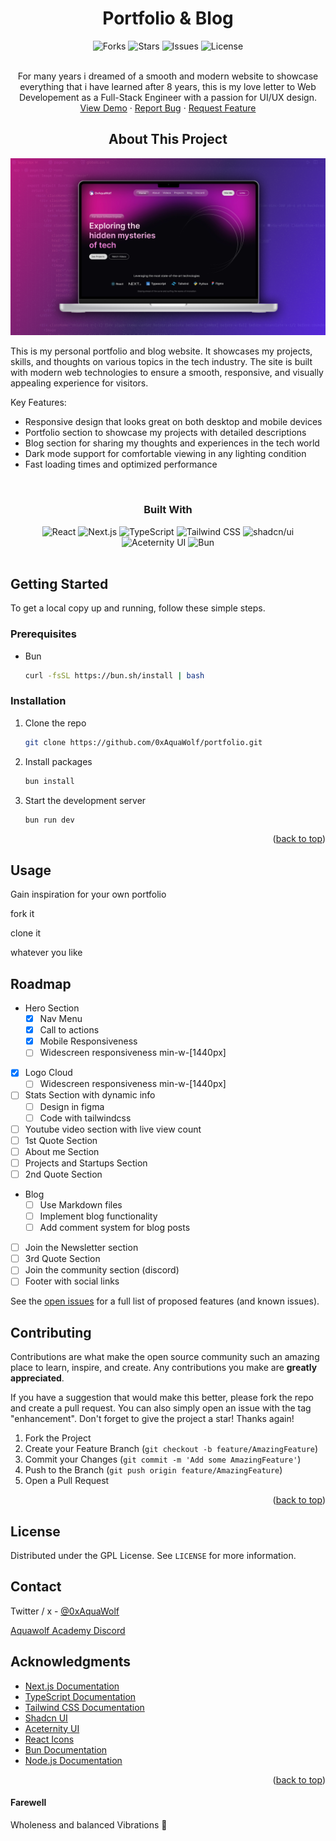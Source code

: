 <h1 align="center">Portfolio & Blog</h3>

<a name="readme-top"></a>

<!-- PROJECT SHIELDS -->
<div align="center">
<!-- PROJECT SHIELDS -->
<img src="https://img.shields.io/github/forks/0xAquaWolf/portfolio.svg?style=for-the-badge" alt="Forks">
<img src="https://img.shields.io/github/stars/0xAquaWolf/portfolio.svg?style=for-the-badge" alt="Stars">
<img src="https://img.shields.io/github/issues/0xAquaWolf/portfolio.svg?style=for-the-badge" alt="Issues">
<img src="https://img.shields.io/github/license/0xAquaWolf/portfolio.svg?style=for-the-badge" alt="License">

</div>

<!-- PROJECT LOGO -->
<br />
<div align="center">

  <p align="center">
  For many years i dreamed of a smooth and modern website to showcase everything that i have learned after 8 years, this is my love letter to Web Developement as a Full-Stack Engineer with a passion for UI/UX design.
    <br />
    <a href="https://0xAquaWolf.com">View Demo</a>
    ·
    <a href="https://github.com/0xAquaWolf/portfolio/issues">Report Bug</a>
    ·
    <a href="https://github.com/0xAquaWolf/portfolio/issues">Request Feature</a>
  </p>
</div>

<!-- TABLE OF CONTENTS -->
<!-- <details>
  <summary>Table of Contents</summary>
  <ol>
    <li>
      <a href="#about-the-project">About The Project</a>
      <ul>
        <li><a href="#built-with">Built With</a></li>
      </ul>
    </li>
    <li>
      <a href="#getting-started">Getting Started</a>
      <ul>
        <li><a href="#prerequisites">Prerequisites</a></li>
        <li><a href="#installation">Installation</a></li>
      </ul>
    </li>
    <li><a href="#usage">Usage</a></li>
    <li><a href="#roadmap">Roadmap</a></li>
    <li><a href="#contributing">Contributing</a></li>
    <li><a href="#license">License</a></li>
    <li><a href="#contact">Contact</a></li>
    <li><a href="#acknowledgments">Acknowledgments</a></li>
  </ol>
</details> -->

<!-- ABOUT THE PROJECT -->

<h2 align="center">About This Project</h3>

[![Portfolio Screen Shot][product-screenshot]](https://0xaquawolf.com)

This is my personal portfolio and blog website. It showcases my projects, skills, and thoughts on various topics in the tech industry. The site is built with modern web technologies to ensure a smooth, responsive, and visually appealing experience for visitors.

Key Features:

- Responsive design that looks great on both desktop and mobile devices
- Portfolio section to showcase my projects with detailed descriptions
- Blog section for sharing my thoughts and experiences in the tech world
- Dark mode support for comfortable viewing in any lighting condition
- Fast loading times and optimized performance

<br>
<h3 align="center">Built With</h3>
<div align="center">
<img src="https://img.shields.io/badge/React-20232A?style=for-the-badge&logo=react&logoColor=61DAFB" alt="React">
<img src="https://img.shields.io/badge/Next.js-000000?style=for-the-badge&logo=next.js&logoColor=white" alt="Next.js">
<img src="https://img.shields.io/badge/TypeScript-007ACC?style=for-the-badge&logo=typescript&logoColor=white" alt="TypeScript">
<img src="https://img.shields.io/badge/Tailwind_CSS-38B2AC?style=for-the-badge&logo=tailwind-css&logoColor=white" alt="Tailwind CSS">
<img src="https://img.shields.io/badge/shadcn%2Fui-000000?style=for-the-badge&logo=shadcnui&logoColor=white" alt="shadcn/ui">
<img src="https://img.shields.io/badge/Aceternity_UI-FF4785?style=for-the-badge&logo=storybook&logoColor=white" alt="Aceternity UI">
<img src="https://img.shields.io/badge/Bun-%23000000.svg?style=for-the-badge&logo=bun&logoColor=white" alt="Bun">
</div>
<br>
<!-- GETTING STARTED -->

## Getting Started

To get a local copy up and running, follow these simple steps.

### Prerequisites

- Bun
  ```sh
  curl -fsSL https://bun.sh/install | bash
  ```

### Installation

1. Clone the repo
   ```sh
   git clone https://github.com/0xAquaWolf/portfolio.git
   ```
2. Install packages
   ```sh
   bun install
   ```
3. Start the development server
   ```sh
   bun run dev
   ```

<p align="right">(<a href="#readme-top">back to top</a>)</p>

<!-- USAGE EXAMPLES -->

## Usage

Gain inspiration for your own portfolio

fork it

clone it

whatever you like

<!-- ROADMAP -->

## Roadmap

- Hero Section
  - [x] Nav Menu
  - [x] Call to actions
  - [x] Mobile Responsiveness
  - [ ] Widescreen responsiveness min-w-[1440px]
- [x] Logo Cloud
  - [ ] Widescreen responsiveness min-w-[1440px]
- [ ] Stats Section with dynamic info
  - [ ] Design in figma
  - [ ] Code with tailwindcss
- [ ] Youtube video section with live view count
- [ ] 1st Quote Section
- [ ] About me Section
- [ ] Projects and Startups Section
- [ ] 2nd Quote Section
- Blog
  - [ ] Use Markdown files
  - [ ] Implement blog functionality
  - [ ] Add comment system for blog posts
- [ ] Join the Newsletter section
- [ ] 3rd Quote Section
- [ ] Join the community section (discord)
- [ ] Footer with social links

See the [open issues](https://github.com/0xAquaWolf/your-portfolio-repo/issues) for a full list of proposed features (and known issues).

<!-- CONTRIBUTING -->

## Contributing

Contributions are what make the open source community such an amazing place to learn, inspire, and create. Any contributions you make are **greatly appreciated**.

If you have a suggestion that would make this better, please fork the repo and create a pull request. You can also simply open an issue with the tag "enhancement".
Don't forget to give the project a star! Thanks again!

1. Fork the Project
2. Create your Feature Branch (`git checkout -b feature/AmazingFeature`)
3. Commit your Changes (`git commit -m 'Add some AmazingFeature'`)
4. Push to the Branch (`git push origin feature/AmazingFeature`)
5. Open a Pull Request

<p align="right">(<a href="#readme-top">back to top</a>)</p>

<!-- LICENSE -->

## License

Distributed under the GPL License. See `LICENSE` for more information.

<!-- CONTACT -->

## Contact

Twitter / x - [@0xAquaWolf](https://twitter.com/0xAquaWolf)

[Aquawolf Academy Discord](https://discord.gg/wzPBjEcn87)

<!-- ACKNOWLEDGMENTS -->

## Acknowledgments

- [Next.js Documentation](https://nextjs.org/docs)
- [TypeScript Documentation](https://www.typescriptlang.org/docs/)
- [Tailwind CSS Documentation](https://tailwindcss.com/docs)
- [Shadcn UI](https://ui.shadcn.com/)
- [Aceternity UI](https://ui.aceternity.com/)
- [React Icons](https://react-icons.github.io/react-icons/)
- [Bun Documentation](https://bun.sh/docs)
- [Node.js Documentation](https://nodejs.org/en/docs/)

<p align="right">(<a href="#readme-top">back to top</a>)</p>

<!-- MARKDOWN LINKS & IMAGES -->
<!-- https://www.markdownguide.org/basic-syntax/#reference-style-links -->

[forks-shield]: https://img.shields.io/github/forks/0xAquaWolf/your-portfolio-repo.svg?style=for-the-badge
[forks-url]: https://github.com/0xAquaWolf/your-portfolio-repo/network/members
[stars-shield]: https://img.shields.io/github/stars/0xAquaWolf/your-portfolio-repo.svg?style=for-the-badge
[stars-url]: https://github.com/0xAquaWolf/your-portfolio-repo/stargazers
[issues-shield]: https://img.shields.io/github/issues/0xAquaWolf/your-portfolio-repo.svg?style=for-the-badge
[issues-url]: https://github.com/0xAquaWolf/your-portfolio-repo/issues
[license-shield]: https://img.shields.io/github/license/0xAquaWolf/your-portfolio-repo.svg?style=for-the-badge
[license-url]: https://github.com/0xAquaWolf/your-portfolio-repo/blob/master/LICENSE.txt
[product-screenshot]: /public/images/png/portfolio-preview.png
[Next.js]: https://img.shields.io/badge/next.js-000000?style=for-the-badge&logo=nextdotjs&logoColor=white
[Next-url]: https://nextjs.org/
[React.js]: https://img.shields.io/badge/React-20232A?style=for-the-badge&logo=react&logoColor=61DAFB
[React-url]: https://reactjs.org/
[TypeScript]: https://img.shields.io/badge/TypeScript-007ACC?style=for-the-badge&logo=typescript&logoColor=white
[TypeScript-url]: https://www.typescriptlang.org/
[Tailwind CSS]: https://img.shields.io/badge/Tailwind_CSS-38B2AC?style=for-the-badge&logo=tailwind-css&logoColor=white
[Tailwind-url]: https://tailwindcss.com/
[Shadcn UI]: https://img.shields.io/badge/Shadcn_UI-000000?style=for-the-badge&logo=shadcnui&logoColor=white
[Shadcn-url]: https://ui.shadcn.com/
[Aceternity UI]: https://img.shields.io/badge/Aceternity_UI-FF4785?style=for-the-badge&logo=storybook&logoColor=white
[Aceternity-url]: https://ui.aceternity.com/
[Bun]: https://img.shields.io/badge/Bun-000000?style=for-the-badge&logo=bun&logoColor=white
[Bun-url]: https://bun.sh/
[Node.js]: https://img.shields.io/badge/Node.js-43853D?style=for-the-badge&logo=node.js&logoColor=white
[Node-url]: https://nodejs.org/

#### Farewell

Wholeness and balanced Vibrations 🙌
